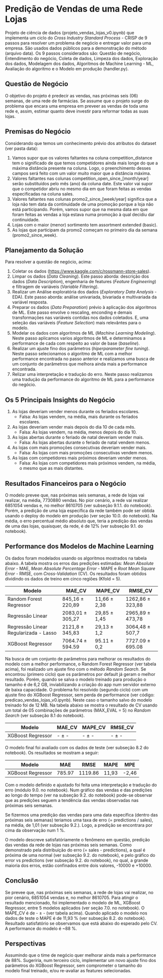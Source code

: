 # Predição de Vendas de uma Rede Lojas 

Projeto de ciência de dados (projeto_vendas_lojas_v0.ipynb) que implementa um ciclo do *Cross Industry Standard Process* - CRISP de 9 passos para resolver um problema de negócio e entregar valor para uma empresa. São usados dados públicos para a demonstração do método (arquivo data). Os 9 passos considerados são: Questão de negócio, Entendimento do negócio, Coleta de dados, Limpeza dos dados, Exploração dos dados, Modelagem dos dados, Algoritmos de Machine Learning - ML, Avaliação do algoritmo e o Modelo em produção (handler.py).

## Questão de Negócio

O objetivo do projeto é predecir as vendas, nas próximas seis (06) semanas, de uma rede de farmácias. Se assume que o projeto surge do problema que encara uma empresa em preveer as vendas de toda uma rede e, assim, estimar quanto deve investir para reformar todas as suas lojas.

## Premisas do Negócio

Considerando que temos um conhecimento prévio dos atributos do dataset (ver pasta data):

1. Vamos supor que os valores faltantes na coluna competition_distance tem o significado de que temos competidores ainda mais longe do que a máxima distância presente na coluna. Logo, o preenchimento desses campos será feito com um valor muito maior que a distância máxima. 
2. Valores faltantes nas colunas competition_open_since_[month/year] serão substituídos pelo mês (ano) da coluna date. Este valor vai supor que o competidor abriu no mesmo dia em que foram feitas as vendas especificadas na coluna sales.
3. Valores faltantes nas colunas promo2_since_[week/year] significa que a loja não tem data da continuidade de uma promoção porque a loja não está participando. Porém, vamos supor que na mesma data em que foram feitas as vendas a loja estava numa promoção à qual decidiu dar continuidade.
4. Lojas com o maior (menor) sortimento tem assortment extended (basic).
5. As lojas que participam da promo2 começam no primeiro dia da semana (promo2_since_week).

## Planejamento da Solução

Para resolver a questão de negócio, acima:
 
1. Coletar os dados (https://www.kaggle.com/c/rossmann-store-sales).
2. Limpar os dados (*Data Cleaning*). Este passo aborda: descrição dos dados (*Data Description*), engenharia de features (*Feature Engineering*) e filtragem de variáveis (*Variable Filtering*).
3. Realizar um Análise exploratória dos dados (*Exploratory Data Analysis* - EDA). Este passo aborda: análise univariada, bivariada e multivariada da variável resposta.
4. Preparar os dados (*Data Preparation*) prévio à aplicação dos algoritmos de ML. Este passo envolve o rescaling, enconding e demais transformações nas variáveis contidas nos dados coletados. E, uma seleção das variáveis (*Feature Selection*) mais relevântes para o modelo.    
5. Modelar os dados com algoritmos de ML (*Machine Learning Modeling*). Neste passo aplicamos varios algoritmos de ML e determinamos a performance de cada com respeito ao valor de base (*baseline*). 
6. Realizar um ajuste fino dos parâmetros (*hiperparameter fine tuning*). Neste passo selecionamos o algoritmo de ML com a melhor performance encontrada no passo anterior e realizamos uma busca de um conjunto de parâmetros que melhora ainda mais a performance encontrada.
7. Relizar uma interpretação e tradução do erro. Neste passo realizamos uma tradução da performance do algoritmo de ML para a performance do negócio.

## Os 5 Principais Insights do Negócio

1. As lojas deveriam vender menos durante os feriados escolares. 
   - Falsa: As lojas vendem, na média, mais durante os feriados escolares.
2. As lojas deveriam vender mais depois do dia 10 de cada mês.
   - Falsa: As lojas vendem, na média, menos depois do dia 10.
3. As lojas abertas durante o feriado de natal deveriam vender mais. 
   - Falsa: As lojas abertas durante o feriado de natal vendem menos.
4. As lojas com mais promoções consecutivas deveriam vender mais. 
   - Falsa: As lojas com mais promoções consecutivas vendem menos.
5. As lojas com competidores mais próximos deveriam vender menos. 
   - Falsa: As lojas com competidores mais próximos vendem, na média, o mesmo que as mais distantes.

## Resultados Financeiros para o Negócio

O modelo prevee que, nas próximas seis semanas, a rede de lojas vai realizar, na média, 7730880 vendas. No pior cenário, a rede vai realizar 6851054 vendas e, no melhor 8610705 (ver subseção 9.1.1. do notebook). Porém, a predição de uma loja específica da rede também pode ser obtida usando o deploy do modelo em produção (ver seção 10.0. do notebook). Na média, o erro percentual médio absoluto que, teria a predição das vendas de uma das lojas, quaisquer, da rede, é de 12% (ver subseção 9.1. do notebook).

## Performance dos Modelos de Machine Learning

Os dados foram modelados usando os algoritmos mostrados na tabela abaixo. A tabela mostra os erros das predições estimadas: *Mean Absolute Error* - MAE, *Mean Absolute Percentage Error* - MAPE e *Root Mean Square Error* - RMSE, com *Cross-Validation* (CV). Os resultados foram obtidos dividindo os dados de treino em cinco regiões (Kfold = 5).

| Modelo |	MAE_CV |	MAPE_CV |	RMSE_CV |
| --- | --- | --- | --- |
| Random Forest Regressor |	845,16 $\pm$ 220,89 |	11,66 $\pm$ 2,38 |	1262,86 $\pm$ 323,88 |
| Regressão Linear	| 2083,01 $\pm$ 305,27 |	29,85 $\pm$ 1,45	| 2965,89 $\pm$ 473,78 |
| Regressão Linear Regularizada - Lasso	| 2121,8 $\pm$ 345,83	| 29,13 $\pm$ 1,2	| 3064,48 $\pm$ 507,7 |
| XGBoost Regressor	| 7064.74 $\pm$ 594.59 |	95.11 $\pm$ 0,2	| 7727.09 $\pm$ 695.08 |

Na busca de um conjunto de parâmetros para melhorar os resultados do modelo com a melhor performance, o Random Forest Regressor (ver tabela acima), foi realizado um ajuste fino com o método *Random Search*. Se encontrou (primero ciclo) que os parâmetros por default já geram o melhor resultado. Porém, quando se salva o modelo treinado para produção o tamanho é de 6,2 GB, inviabilizando a criação do app num servidor externo de baixa capacidade. O problema foi resolvido (segundo ciclo) com um ajuste fino do XGBoost Regressor, sem perda de performance (ver código: predicao_vendas_lojas_v0.ipynb). Neste caso o tamanho salvo do modelo treinado foi de 12 MB. Na tabela abaixo se mostra o resultado de CV usando um total de 05 combinações de parâmetros (MAX_EVAL = 5) no *Random Search* (ver subseção 8.1 do notebook).

| Modelo | MAE_CV | MAPE_CV | RMSE_CV |
| --- | --- | --- | --- |
XGBoost Regressor | - $\pm$ - | - $\pm$ - | - $\pm$ - |

O modelo final foi avaliado com os dados de teste (ver subseção 8.2 do notebook). Os resultados se mostram a seguir:

| Modelo | MAE | RMSE | MAPE | MPE
| --- | --- | --- | --- | --- |
XGBoost Regressor | 785.97 | 1119.86 | 11,93 | -2,46 |

Com o modelo definido e ajustado foi feita uma interpretação e tradução do erro (módulo 9.0. no notebook). Num gráfico das vendas e das predições ao longo do tempo (ver na subseção 9.2. do notebook) pode-se observar que as predições seguem a tendência das vendas observadas nas próximas seis semanas. 

Se fizermos uma predição das vendas para uma data específica (dentro das próximas seis semanas) teriamos uma taxa de erro (= predictions / sales), na média, de 1,01 (ver subseção 9.2.). Logo, a predição se encontrara por cima da observação num 1 %.

O modelo descreve satisfatóriamente o fenômeno em questão, predição das vendas da rede de lojas nas próximas seis semanas. Como demonstrado pela distribuição do erro (= sales - predictions), a qual é próxima de uma normal (ver subseção 9.2. do notebook), e pelo gráfico do error vs predictions (ver subseção 9.2. do notebook), no qual, a grande maioria dos erros, estão confinados entre dois valores, -10000 e +10000. 

## Conclusão

Se prevee que, nas próximas seis semanas, a rede de lojas vai realizar, no pior cenário, 6851054 vendas e, no melhor 8610705. Para atingir o resultado mencionado, foi implementado o modelo de ML, XGBoost Regressor, entre 5 modelos aplicados (ver seção 7.0. no notebook). O MAPE_CV é de - $\pm$ - (ver tabela acima). Quando aplicado o modelo nos dados de teste o MAPE é de 11,93 % (ver subseção 8.2. do notebook). Resultado satisfatório se observamos que está abaixo do esperado pelo CV. A performance do modelo é ~88 %.      

## Perspectivas

Assumindo que o time de negócio quer melhorar ainda mais a performance de 88%. Sugeriria, num terceiro ciclo, implementar um novo ajuste fino dos parâmetros do XGBoost Regressor, sem comprometer o tamanho do modelo final treinado, e/ou re-avaliar as features selecionadas.
